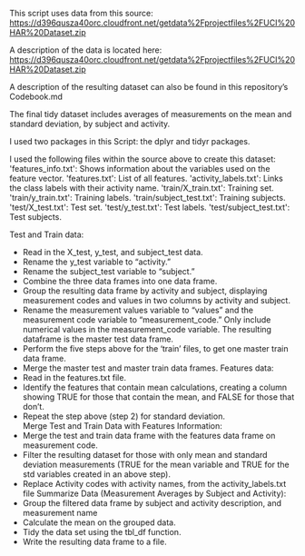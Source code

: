 This script uses data from this source: https://d396qusza40orc.cloudfront.net/getdata%2Fprojectfiles%2FUCI%20HAR%20Dataset.zip 
 
A description of the data is located here:  
https://d396qusza40orc.cloudfront.net/getdata%2Fprojectfiles%2FUCI%20HAR%20Dataset.zip 
 
A description of the resulting dataset can also be found in this repository’s Codebook.md 
 
The final tidy dataset includes averages of measurements on the mean and standard deviation, by subject and activity.  
 
I used two packages in this Script: the dplyr and tidyr packages.  
 
I used the following files within the source above to create this dataset:  
'features_info.txt': Shows information about the variables used on the feature vector. 
'features.txt': List of all features. 
'activity_labels.txt': Links the class labels with their activity name. 
'train/X_train.txt': Training set. 
'train/y_train.txt': Training labels. 
'train/subject_test.txt': Training subjects. 
'test/X_test.txt': Test set. 
'test/y_test.txt': Test labels. 
'test/subject_test.txt': Test subjects. 
 
Test and Train data:  
* Read in the X_test, y_test, and subject_test data. 
* Rename the y_test variable to “activity.” 
* Rename the subject_test variable to “subject.” 
* Combine the three data frames into one data frame. 
* Group the resulting data frame by activity and subject, displaying measurement codes and values in two columns by activity and subject. 
* Rename the measurement values variable to “values” and the measurement code variable to “measurement_code.” Only include numerical values in the measurement_code variable. The resulting dataframe is the master test data frame. 
* Perform the five steps above for the ‘train’ files, to get one master train data frame. 
* Merge the master test and master train data frames. 
Features data:  
* Read in the features.txt file.  
* Identify the features that contain mean calculations, creating a column showing TRUE for those that contain the mean, and FALSE for those that don’t. 
* Repeat the step above (step 2) for standard deviation.  
Merge Test and Train Data with Features Information:  
* Merge the test and train data frame with the features data frame on measurement code.  
* Filter the resulting dataset for those with only mean and standard deviation measurements (TRUE for the mean variable and TRUE for the std variables created in an above step).  
* Replace Activity codes with activity names, from the activity_labels.txt file 
Summarize Data (Measurement Averages by Subject and Activity):  
* Group the filtered data frame by subject and activity description, and measurement name 
* Calculate the mean on the grouped data.  
* Tidy the data set using the tbl_df function.  
* Write the resulting data frame to a file.  
 
 
 